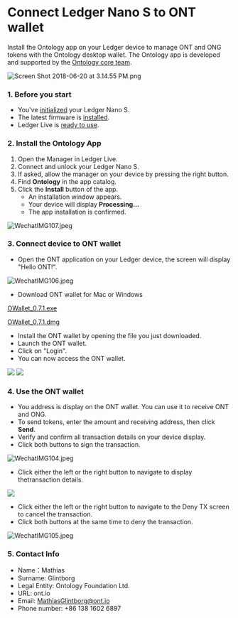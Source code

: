 # Connect Ledger Nano S to ONT wallet

Install the Ontology app on your Ledger device to manage ONT and ONG tokens with the Ontology desktop wallet. The Ontology app is developed and supported by the [Ontology core team](https://ont.io).

![Screen Shot 2018-06-20 at 3.14.55 PM.png](https://upload-images.jianshu.io/upload_images/150344-27a5d7fb9d561131.png?imageMogr2/auto-orient/strip%7CimageView2/2/w/1240)

### 1. Before you start

* You've [initialized](https://support.ledgerwallet.com/hc/en-us/articles/360000613793) your Ledger Nano S.
* The latest firmware is [installed](https://support.ledgerwallet.com/hc/en-us/articles/360002731113).
* Ledger Live is [ready to use](https://support.ledgerwallet.com/hc/en-us/articles/360006395233).

### 2. Install the Ontology App

1. Open the Manager in Ledger Live.
2. Connect and unlock your Ledger Nano S.
2. If asked, allow the manager on your device by pressing the right button.
3. Find **Ontology** in the app catalog.
4. Click the **Install** button of the app.
   * An installation window appears.
   * Your device will display **Processing…**
   * The app installation is confirmed.

![WechatIMG107.jpeg](https://upload-images.jianshu.io/upload_images/150344-1d336f0e3789c8fd.jpeg?imageMogr2/auto-orient/strip%7CimageView2/2/w/1240)

### **3. Connect device to ONT wallet**

* Open the ONT application on your Ledger device, the screen will display "Hello ONT!".

![WechatIMG106.jpeg](https://s1.ax1x.com/2018/07/27/PUeeCn.png)

* Download ONT wallet for Mac or Windows

[OWallet_0.7.1.exe](https://dev.ont.io/dapp/wallet/O_Wallet-Setup-0.7.1.exe)

[OWallet_0.7.1.dmg](https://dev.ont.io/dapp/wallet/O_Wallet-0.7.1.dmg)

* Install the ONT wallet by opening the file you just downloaded.
* Launch the ONT wallet.
* Click on "Login". 
* You can now access the ONT wallet.

![](https://upload-images.jianshu.io/upload_images/10231651-018e8b8b2dd60202.png?imageMogr2/auto-orient/strip%7CimageView2/2/w/700)
![](https://upload-images.jianshu.io/upload_images/10231651-86210abceb284ef2.png?imageMogr2/auto-orient/strip%7CimageView2/2/w/700)

### **4. Use the ONT wallet**

* You address is display on the ONT wallet. You can use it to receive ONT and ONG.
* To send tokens, enter the amount and receiving address, then click **Send**.
* Verify and confirm all transaction details on your device display.
* Click both buttons to sign the transaction.            

![WechatIMG104.jpeg](https://upload-images.jianshu.io/upload_images/150344-d978675f70c97a25.jpeg?imageMogr2/auto-orient/strip%7CimageView2/2/w/1240)

* Click either the left or the right button to navigate to display thetransaction details.

![](https://upload-images.jianshu.io/upload_images/10231651-a0bdd8351f3fd29a.png?imageMogr2/auto-orient/strip%7CimageView2/2/w/700)

* Click either the left or the right button to navigate to the Deny TX screen to cancel the transaction.
* Click both buttons at the same time to deny the transaction.

![WechatIMG105.jpeg](https://upload-images.jianshu.io/upload_images/150344-4f9bd4e25b9d1d45.jpeg?imageMogr2/auto-orient/strip%7CimageView2/2/w/1240)

### **5. Contact Info**

* Name：Mathias
* Surname: Glintborg
* Legal Entity: Ontology Foundation Ltd.
* URL: ont.io
* Email: MathiasGlintborg@ont.io
* Phone number: +86 138 1602 6897

